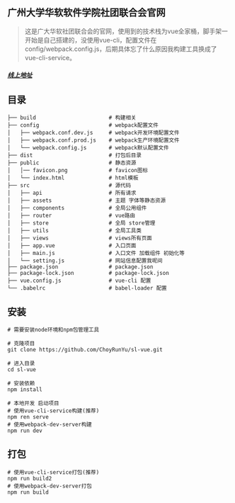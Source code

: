 ## 广州大学华软软件学院社团联合会官网

> 这是广大华软社团联合会的官网，使用到的技术栈为vue全家桶，脚手架一开始是自己搭建的，没使用vue-cli，配置文件在config/webpack.config.js，后期具体忘了什么原因我构建工具换成了vue-cli-service。

##### [线上地址](https://www.cairunyu.top/sl)

## 目录	

```
├── build						# 构建相关
├── config						# webpack配置文件
│	├── webpack.conf.dev.js		# webpack开发环境配置文件
│	├──	webpack.conf.prod.js	# webpack生产环境配置文件
│	└── webpack.config.js		# webpack默认配置文件
├── dist						# 打包后目录
├── public						# 静态资源
│	│── favicon.png            	# favicon图标
│   └── index.html  			# html模板
├── src							# 源代码
│	├── api						# 所有请求
│	├──	assets					# 主题 字体等静态资源
│	├──	components				# 全局公用组件
│	├──	router					# vue路由
│	├──	store					# 全局 store管理
│	├──	utils					# 全局工具类
│	├──	views					# views所有页面
│	├──	app.vue					# 入口页面
│	├── main.js					# 入口文件 加载组件 初始化等
│	└── setting.js				# 网站信息配置我呢间
├── package.json				# package.json
├── package-lock.json			# package-lock.json
├── vue.config.js				# vue-cli 配置
└── .babelrc					# babel-loader 配置
```

## 安装

```
# 需要安装node环境和npm包管理工具

# 克隆项目
git clone https://github.com/ChoyRunYu/sl-vue.git

# 进入目录
cd sl-vue

# 安装依赖
npm install

# 本地开发 启动项目
# 使用vue-cli-service构建(推荐)
npm ren serve
# 使用webpack-dev-server构建
npm run dev 		     
```

## 打包

```
# 使用vue-cli-service打包(推荐)
npm run build2
# 使用webpack-dev-server打包
npm run build
```


